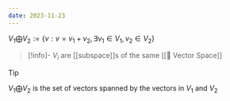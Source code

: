 ```yaml
---
date: 2023-11-23
---
```

$V_1 \bigoplus V_2 := \{ v: v=v_1 + v_2, \exists v_1 \in V_1, v_2 \in V_2 \}$ 

>[!info]-
> $V_i$ are [[subspace]]s of the same [[📘 Vector Space]]

>[!tip]
> $V_1 \bigoplus V_2$ is the set of vectors spanned by the vectors in $V_1$ and $V_2$ 